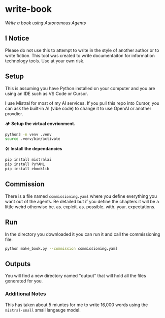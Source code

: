 # write-book
*Write a book using Autonomous Agents*

## ❕ Notice

Please do not use this to attempt to write in the style of another author or to write fiction. This tool was created to write documentaiton for information technology tools. Use at your own risk. 

## Setup

This is assuming you have Python installed on your computer and you are using an IDE such as VS Code or Cursor.

I use Mistral for most of my AI services. If you pull this repo into Cursor, you can ask the built-in AI (vibe code) to change it to use OpenAI or another provdier. 

🏕️ **Setup the virtual envrionment.**
```bash
python3 -m venv .venv
source .venv/bin/activate
```

🛠️ **Install the dependancies**
```bash
pip install mistralai
pip install PyYAML
pip install ebooklib
```

## Commission

There is a file named `commissioning.yaml` where you define everything you want out of the agents. Be detailed but if you define the chapters it will be a little weird otherwise be. as. explcit. as. possible. with. your. expectations.

## Run

In the directory you downloaded it you can run it and call the commissioning file. 

```bash
python make_book.py --commission commissioning.yaml
```

## Outputs

You will find a new directory named "output" that will hold all the files generated for you. 

### Additional Notes

This has taken about 5 miuntes for me to write 16,000 words using the `mistral-small` small langauge model. 